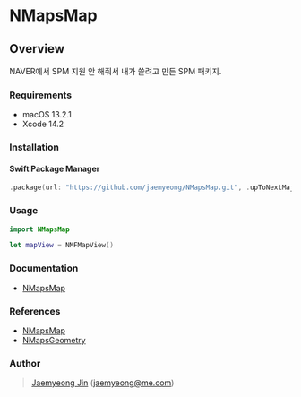 # NMapsMap

## Overview

NAVER에서 SPM 지원 안 해줘서 내가 쓸려고 만든 SPM 패키지.

### Requirements

- macOS 13.2.1
- Xcode 14.2

### Installation

#### Swift Package Manager

```swift
.package(url: "https://github.com/jaemyeong/NMapsMap.git", .upToNextMajor(from: "3.16.2"))
```

### Usage

```swift
import NMapsMap

let mapView = NMFMapView()
```

### Documentation

- [NMapsMap](https://navermaps.github.io/ios-map-sdk/reference/)

### References

- [NMapsMap](https://github.com/navermaps/NMapsMap)
- [NMapsGeometry](https://github.com/jaemyeong/NMapsGeometry)

### Author

> [Jaemyeong Jin](https://github.com/jaemyeong) ([jaemyeong@me.com](mailto:jaemyeong@me.com))
